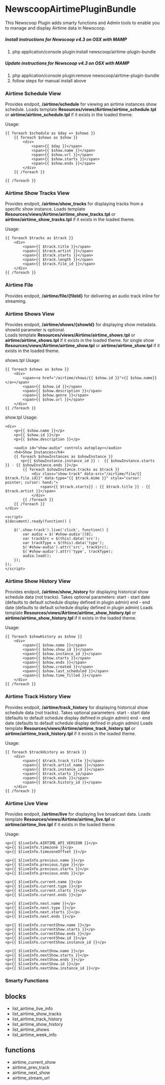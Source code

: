 NewscoopAirtimePluginBundle
===================

This Newscoop Plugin adds smarty functions and Admin tools to enable you to manage and display Airtime data in Newscoop.


##### Install instructions for Newscoop v4.3 on OSX with MAMP

1. php application/console plugin:install newscoop/airtime-plugin-bundle 

##### Update instructions for Newscoop v4.3 on OSX with MAMP

1. php application/console plugin:remove newscoop/airtime-plugin-bundle
2. follow steps for manual install above



### Airtime Schedule View

Provides endpoit, **/airtime/schedule** for viewing an airtime instances show schedule.  Loads template **Resources/views/Airtime/airtime_schedule.tpl** or **airtime/airtime_schedule.tpl** if it exists in the loaded theme.

Usage:
```smarty
{{ foreach $schedule as $day => $shows }}
    {{ foreach $shows as $show }}
        <div>
            <span>{{ $day }}</span>
            <span>{{ $show.name }}</span>
            <span>{{ $show.url }}</span>
            <span>{{ $show.starts }}</span>
            <span>{{ $show.ends }}</span>
        </div>
    {{ /foreach }}

{{ /foreach }}
```


### Airtime Show Tracks View

Provides endpoit, **/airtime/show_tracks** for displaying tracks from a specific show instance.  Loads template **Resources/views/Airtime/airtime_show_tracks.tpl** or **airtime/airtime_show_tracks.tpl** if it exists in the loaded theme.

Usage:
```smarty
{{ foreach $tracks as $track }}
    <div>
        <span>{{ $track.title }}</span>
        <span>{{ $track.artist }}</span>
        <span>{{ $track.starts }}</span>
        <span>{{ $track.length }}</span>
        <span>{{ $track.file_id }}</span>
    </div>
{{ /foreach }}
```

### Airtime File 

Provides endpoit, **/airtime/file/{fileId}** for delivering an audio track inline for streaming.  

### Airtime Shows View

Provides endpoit, **/airtime/shows/{showId}** for displaying show metadata.  
showId parameter is optional.  
Loads template **Resources/views/Airtime/airtime_shows.tpl** or **airtime/airtime_shows.tpl** if it exists in the loaded theme.
for single show **Resources/views/Airtime/airtime_show.tpl** or **airtime/airtime_show.tpl** if it exists in the loaded theme.

shows.tpl Usage:
```smarty
{{ foreach $shows as $show }}
    <div>
        <span><a href="/airtime/shows/{{ $show.id }}">{{ $show.name}}</a></span>
        <span>{{ $show.id }}</span>
        <span>{{ $show.description }}</span>
        <span>{{ $show.genre }}</span>
        <span>{{ $show.url }}</span>
    </div>
{{ /foreach }}
```

show.tpl Usage:
```smarty
<div>
    <p>{{ $show.name }}</p>
    <p>{{ $show.id }}</p>
    <p>{{ $show.description }}</p>

    <audio id="show-audio" controls autoplay></audio>
    <h4>Show Instances</h4>
    {{ foreach $showInstances as $showInstance }}
       <p>{{ $showInstance.instance_id }} :  {{ $showInstance.starts }} - {{ $showInstance.ends }}</p>
        {{ foreach $showInstance.tracks as $track }}
            <div class="show-track" data-src="/airtime/file/{{ $track.file_id}}" data-type="{{ $track.mime }}" style="cursor: pointer; cursor: hand;">
                <span>{{ $track.starts}} : {{ $track.title }} - {{ $track.artist }}</span>
            </div>
        {{ /foreach }}
    {{ /foreach }}
</div>

<script>
$(document).ready(function() {
    
    $('.show-track').live('click', function() {
        var audio = $('#show-audio')[0];
        var trackSrc = $(this).data('src');
        var trackType = $(this).data('type');
        $('#show-audio').attr('src', trackSrc); 
        $('#show-audio').attr('type', trackType); 
        audio.load();
    });
});
</script>
```

### Airtime Show History View

Provides endpoit, **/airtime/show_history** for displaying historical show schedule data (not tracks).  Takes optional parameters:
start - start date (defaults to default schedule display defined in plugin admin)
end - end date (defaults to default schedule display defined in plugin admin)
Loads template **Resources/views/Airtime/airtime_show_history.tpl** or **airtime/airtime_show_history.tpl** if it exists in the loaded theme.

Usage:
```smarty
{{ foreach $showHistory as $show }}
    <div>
        <span>{{ $show.name }}</span>
        <span>{{ $show.show_id }}</span>
        <span>{{ $show.instance_id }}</span>
        <span>{{ $show.starts }}</span>
        <span>{{ $show.ends }}</span>
        <span>{{ $show.created }}</span>
        <span>{{ $show.last_scheduled }}</span>
        <span>{{ $show.time_filled }}</span>
    </div>
{{ /foreach }}
```

### Airtime Track History View

Provides endpoit, **/airtime/track_history** for displaying historical show schedule data (not tracks).  Takes optional parameters:
start - start date (defaults to default schedule display defined in plugin admin)
end - end date (defaults to default schedule display defined in plugin admin)
Loads template **Resources/views/Airtime/airtime_track_history.tpl** or **airtime/airtime_track_history.tpl** if it exists in the loaded theme.

Usage:
```smarty
{{ foreach $trackHistory as $track }}
    <div>
        <span>{{ $track.track_title }}</span>
        <span>{{ $track.artist_name }}</span>
        <span>{{ $track.instance_id }}</span>
        <span>{{ $track.starts }}</span>
        <span>{{ $track.ends }}</span>
        <span>{{ $track.history_id }}</span>
    </div>
{{ /foreach }}
```

### Airtime Live View

Provides endpoit, **/airtime/live** for displaying live broadcast data.
Loads template **Resources/views/Airtime/airtime_live.tpl** or **airtime/airtime_live.tpl** if it exists in the loaded theme.

Usage:
```smarty
<p>{{ $liveInfo.AIRTIME_API_VERSION }}</p>
<p>{{ $liveInfo.timezone }}</p>
<p>{{ $liveInfo.timezoneOffset }}</p>

<p>{{ $liveInfo.previous.name }}</p>
<p>{{ $liveInfo.previous.type }}</p>
<p>{{ $liveInfo.previous.starts }}</p>
<p>{{ $liveInfo.previous.ends }}</p>

<p>{{ $liveInfo.current.name }}</p>
<p>{{ $liveInfo.current.type }}</p>
<p>{{ $liveInfo.current.starts }}</p>
<p>{{ $liveInfo.current.ends }}</p>

<p>{{ $liveInfo.next.name }}</p>
<p>{{ $liveInfo.next.type }}</p>
<p>{{ $liveInfo.next.starts }}</p>
<p>{{ $liveInfo.next.ends }}</p>

<p>{{ $liveInfo.currentShow.name }}</p>
<p>{{ $liveInfo.currentShow.starts }}</p>
<p>{{ $liveInfo.currentShow.ends }}</p>
<p>{{ $liveInfo.currentShow.id }}</p>
<p>{{ $liveInfo.currentShow.instance_id }}</p>

<p>{{ $liveInfo.nextShow.name }}</p>
<p>{{ $liveInfo.nextShow.starts }}</p>
<p>{{ $liveInfo.nextShow.ends }}</p>
<p>{{ $liveInfo.nextShow.id }}</p>
<p>{{ $liveInfo.nextShow.instance_id }}</p>
```


### Smarty Functions

blocks
------------------------
* list_airtime_live_info
* list_airtime_show_tracks
* list_airtime_track_history
* list_airtime_show_history
* list_airtime_shows
* list_airtime_week_info

functions
------------------------

* airtime_current_show
* airtime_prev_track
* airtime_next_show
* airtime_stream_url


